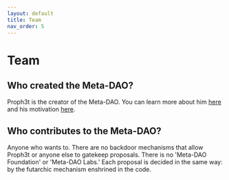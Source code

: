 ```yaml
---
layout: default
title: Team
nav_order: 5
---
```


# Team

## Who created the Meta-DAO?

Proph3t is the creator of the Meta-DAO. You can learn more about him
[here](https://metaproph3t.github.io/) and his motivation [here](https://metaproph3t.github.io/posts/why_do_the_thing).

## Who contributes to the Meta-DAO?

Anyone who wants to. There are no backdoor mechanisms that allow Proph3t or anyone
else to gatekeep proposals. There is no 'Meta-DAO Foundation' or 'Meta-DAO Labs.'
Each proposal is decided in the same way: by the futarchic mechanism enshrined in
the code.

